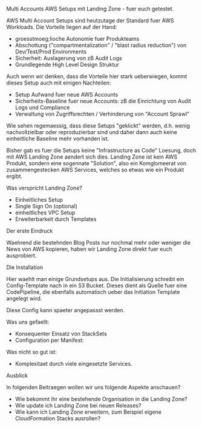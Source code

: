 Multi Accounts AWS Setups mit Landing Zone - fuer euch getestet.

AWS Multi Account Setups sind heutzutage der Standard fuer AWS Workloads. Die Vorteile liegen auf der Hand: 

 - groesstmoeg;lioche Autonomie fuer Produkteams
 - Abschottung ("compartmentalization" / "blast radius reduction") von Dev/Test/Prod Environments
 - Sicherheit: Auslagerung von zB Audit Logs
 - Grundlegende High Level Design Struktur

Auch wenn wir denken, dass die Vorteile hier stark ueberwiegen, kommt dieses Setup auch mit einigen Nachteilen:

 - Setup Aufwand fuer neue AWS Accounts
 - Sicherheits-Baseline fuer neue Accounts: zB die Einrichtung von Audit Logs und Compliance
 - Verwaltung von Zugriffsrechten / Verhinderung von "Account Sprawl"

Wie sehen regemaessig, dass diese Setups "geklickt" werden, d.h. wenig nachvollzielbar oder reproduzierbar sind und daher dann auch keine einheitliche Baseline mehr vorhanden ist.

Bisher gab es fuer die Setups keine "Infrastructure as Code" Loesung, doch mit AWS Landing Zone aendert sich dies. Landing Zone ist kein AWS Produkt, sondern eine sogennate "Solution", also ein Komglomeerat von zusammengestecken AWS Services, welches so etwas wie ein Produkt ergibt.

Was verspricht Landing Zone?

 - Einheitliches Setup
 - Single Sign On (optional)
 - einheitliches VPC Setup
 - Erweiterbarkeit durch Templates

Der erste Eindruck

Waehrend die bestehnden Blog Posts nur nochmal mehr oder weniger die News von AWS kopieren, haben wir Landing Zone direkt fuer euch ausprobiert.

Die Installation

Hier waehlt man einige Grundsetups aus. Die Initialisierung schreibt ein Config-Template nach in ein S3 Bucket. Dieses dient als Quelle fuer eine CodePipeline, die ebenfalls automatisch ueber das Initiation Template angelegt wird.

Diese Config kann spaeter angepassst werden.

Was uns gefaellt:

 - Konsequenter Einsatz von StackSets
 - Configuration per Manifest:

Was nicht so gut ist:

 - Komplexitaet durch viele eingesetzte Services. 

Ausblick

In folgenden Beitraegen wollen wir uns folgende Aspekte anschauen?

 - Wie bekommt ihr eine bestehende Organisation in die Landing Zone?
 - Wie update ich Landing Zone bei neuen Releases?
 - Wie kann ich Landing Zone erweitern, zum Beispiel eigene CloudFormation Stacks ausrollen?




 
